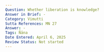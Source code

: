 ```yaml
---
Question: Whether liberation is knowledge?
Answer in Brief: -
Category: Vimutti
Sutta References: MN 27
Answer: -
Tags: Ñāna
Date Entered: April 6, 2025
Review Status: Not started
---
```

